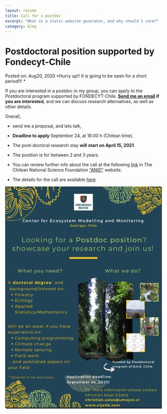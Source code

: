 ```yaml
---
layout: resume
title: Call for a postdoc
excerpt: "What is a static website generator, and why should I care?"
category: blog
---
```


# Postdoctoral position supported by Fondecyt-Chile
Posted on: Aug20, 2020
*Hurry up!! It is going to be open for a short period!!! *

If you are interested in a postdoc in my group, you can apply to the Postdoctoral program supported by FONDECYT-Chile. **[Send me an email](mailto:cseljatib@gmail.com) if you are interested**, and we can discuss research alternatives, as well as other details.

Overall, 
* send me a proposal, and lets talk, 
* **Deadline to apply** September 24, at 16:00 h (Chilean time).
* The post-doctoral research stay **will start on April 15, 2021**.
* The position is for between 2 and 3 years.

* You can review further info about the call at the following [link](https://www.anid.cl/concursos/concurso/?id=454) in The Chilean National Science Foundation ["ANID"](https://www.anid.cl) website. 
* The details for the call are available [here](https://s3.amazonaws.com/documentos.anid.cl/fondecyt/2021/postdoctorado/BasesConcursoPostdoctorado2021.pdf)


![](/images/flyerPostDocFondecyt.png)
